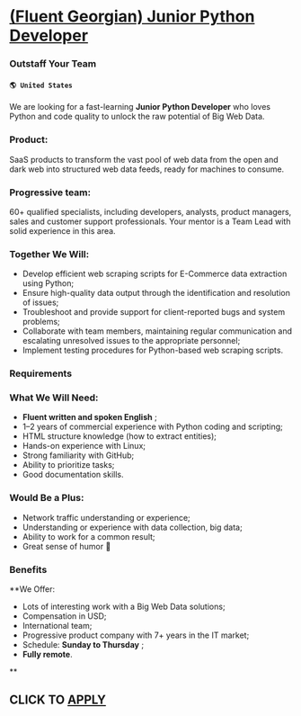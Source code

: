 # [(Fluent Georgian) Junior Python Developer](https://www.remotewlb.com/apply/fluent-georgian-junior-python-developer-81045)  
### Outstaff Your Team  
#### `🌎 United States`  

We are looking for a fast-learning **Junior Python Developer** who loves Python and code quality to unlock the raw potential of Big Web Data.

### Product:

SaaS products to transform the vast pool of web data from the open and dark web into structured web data feeds, ready for machines to consume.

### Progressive team:

60+ qualified specialists, including developers, analysts, product managers, sales and customer support professionals. Your mentor is a Team Lead with solid experience in this area.

### Together We Will:

  * Develop efficient web scraping scripts for E-Commerce data extraction using Python;
  * Ensure high-quality data output through the identification and resolution of issues;
  * Troubleshoot and provide support for client-reported bugs and system problems;
  * Collaborate with team members, maintaining regular communication and escalating unresolved issues to the appropriate personnel;
  * Implement testing procedures for Python-based web scraping scripts.

### Requirements

### What We Will Need:

  *  **Fluent written and spoken English** ;
  * 1–2 years of commercial experience with Python coding and scripting; 
  * HTML structure knowledge (how to extract entities);
  * Hands-on experience with Linux;
  * Strong familiarity with GitHub;
  * Ability to prioritize tasks; 
  * Good documentation skills. 

### Would Be a Plus:

  * Network traffic understanding or experience; 
  * Understanding or experience with data collection, big data;
  * Ability to work for a common result;
  * Great sense of humor 🙂

### Benefits

 **We Offer:

  * Lots of interesting work with a Big Web Data solutions;
  * Compensation in USD;
  * International team;
  * Progressive product company with 7+ years in the IT market;
  * Schedule: **Sunday to Thursday** ;
  *  **Fully remote**.

**

  
## CLICK TO [APPLY](https://www.remotewlb.com/apply/fluent-georgian-junior-python-developer-81045)

